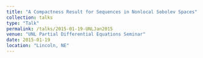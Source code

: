 ```yaml
---
title: "A Compactness Result for Sequences in Nonlocal Sobolev Spaces"
collection: talks
type: "Talk"
permalink: /talks/2015-01-19-UNLJan2015
venue: "UNL Partial Differential Equations Seminar"
date: 2015-01-19
location: "Lincoln, NE"
---
```

